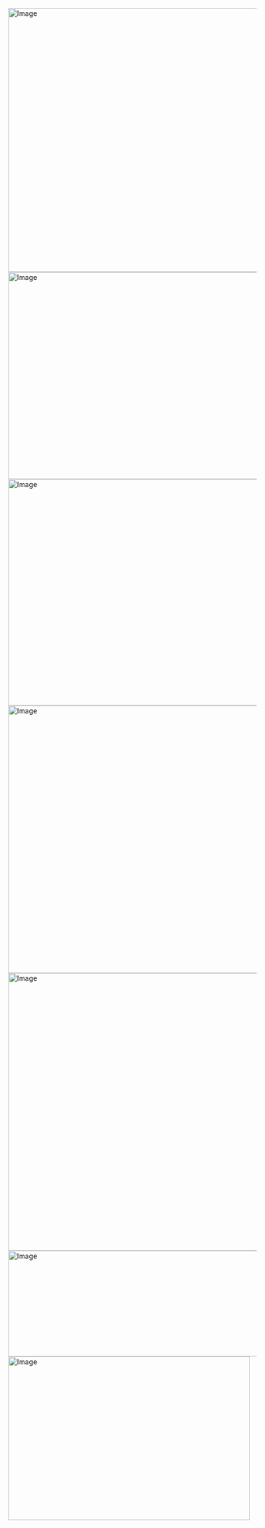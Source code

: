 <img width="1248" height="534" alt="Image" src="https://github.com/user-attachments/assets/57ef43b2-c5d8-456c-bce5-1394c4a29030" />
<img width="1188" height="419" alt="Image" src="https://github.com/user-attachments/assets/8b205b85-a9de-4612-b6b0-5e85b3291694" />
<img width="1138" height="458" alt="Image" src="https://github.com/user-attachments/assets/b27a1cef-ed11-4106-be36-4fb3220cb716" />
<img width="577" height="541" alt="Image" src="https://github.com/user-attachments/assets/bf781444-034d-4bd1-9566-37ab9273d5a7" />
<img width="1158" height="562" alt="Image" src="https://github.com/user-attachments/assets/bf8d8eff-7231-460a-85aa-067ba7f01eae" />
<img width="1175" height="214" alt="Image" src="https://github.com/user-attachments/assets/2a2b73b5-0e8c-4ad7-9293-c72fd30aaed3" />
<img width="490" height="331" alt="Image" src="https://github.com/user-attachments/assets/99c252fc-c074-497b-a1ab-8d0974979478" />




